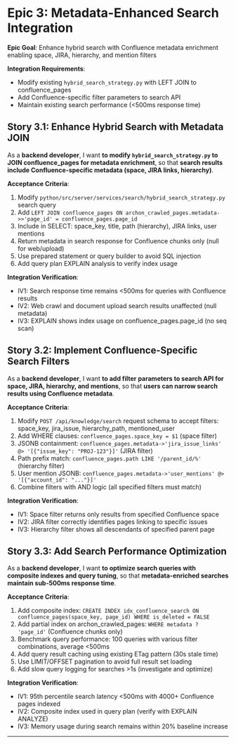 # Epic 3: Metadata-Enhanced Search Integration

**Epic Goal**: Enhance hybrid search with Confluence metadata enrichment enabling space, JIRA, hierarchy, and mention filters

**Integration Requirements**:
- Modify existing `hybrid_search_strategy.py` with LEFT JOIN to confluence_pages
- Add Confluence-specific filter parameters to search API
- Maintain existing search performance (<500ms response time)

## Story 3.1: Enhance Hybrid Search with Metadata JOIN

As a **backend developer**,
I want **to modify `hybrid_search_strategy.py` to JOIN confluence_pages for metadata enrichment**,
so that **search results include Confluence-specific metadata (space, JIRA links, hierarchy)**.

**Acceptance Criteria**:
1. Modify `python/src/server/services/search/hybrid_search_strategy.py` search query
2. Add `LEFT JOIN confluence_pages ON archon_crawled_pages.metadata->>'page_id' = confluence_pages.page_id`
3. Include in SELECT: space_key, title, path (hierarchy), JIRA links, user mentions
4. Return metadata in search response for Confluence chunks only (null for web/upload)
5. Use prepared statement or query builder to avoid SQL injection
6. Add query plan EXPLAIN analysis to verify index usage

**Integration Verification**:
- IV1: Search response time remains <500ms for queries with Confluence results
- IV2: Web crawl and document upload search results unaffected (null metadata)
- IV3: EXPLAIN shows index usage on confluence_pages.page_id (no seq scan)

## Story 3.2: Implement Confluence-Specific Search Filters

As a **backend developer**,
I want **to add filter parameters to search API for space, JIRA, hierarchy, and mentions**,
so that **users can narrow search results using Confluence metadata**.

**Acceptance Criteria**:
1. Modify `POST /api/knowledge/search` request schema to accept filters: space_key, jira_issue, hierarchy_path, mentioned_user
2. Add WHERE clauses: `confluence_pages.space_key = $1` (space filter)
3. JSONB containment: `confluence_pages.metadata->'jira_issue_links' @> '[{"issue_key": "PROJ-123"}]'` (JIRA filter)
4. Path prefix match: `confluence_pages.path LIKE '/parent_id/%'` (hierarchy filter)
5. User mention JSONB: `confluence_pages.metadata->'user_mentions' @> '[{"account_id": "..."}]'`
6. Combine filters with AND logic (all specified filters must match)

**Integration Verification**:
- IV1: Space filter returns only results from specified Confluence space
- IV2: JIRA filter correctly identifies pages linking to specific issues
- IV3: Hierarchy filter shows all descendants of specified parent page

## Story 3.3: Add Search Performance Optimization

As a **backend developer**,
I want **to optimize search queries with composite indexes and query tuning**,
so that **metadata-enriched searches maintain sub-500ms response time**.

**Acceptance Criteria**:
1. Add composite index: `CREATE INDEX idx_confluence_search ON confluence_pages(space_key, page_id) WHERE is_deleted = FALSE`
2. Add partial index on archon_crawled_pages: `WHERE metadata ? 'page_id'` (Confluence chunks only)
3. Benchmark query performance: 100 queries with various filter combinations, average <500ms
4. Add query result caching using existing ETag pattern (30s stale time)
5. Use LIMIT/OFFSET pagination to avoid full result set loading
6. Add slow query logging for searches >1s (investigate and optimize)

**Integration Verification**:
- IV1: 95th percentile search latency <500ms with 4000+ Confluence pages indexed
- IV2: Composite index used in query plan (verify with EXPLAIN ANALYZE)
- IV3: Memory usage during search remains within 20% baseline increase

---
